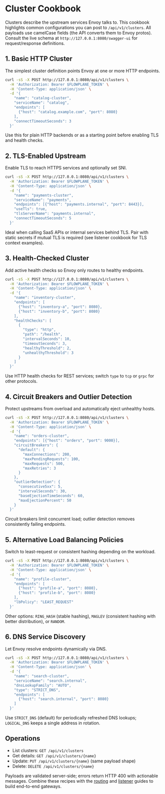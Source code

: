 # Cluster Cookbook

Clusters describe the upstream services Envoy talks to. This cookbook highlights common configurations you can post to `/api/v1/clusters`. All payloads use camelCase fields (the API converts them to Envoy protos). Consult the live schema at `http://127.0.0.1:8080/swagger-ui` for request/response definitions.

## 1. Basic HTTP Cluster
The simplest cluster definition points Envoy at one or more HTTP endpoints.

```bash
curl -sS -X POST http://127.0.0.1:8080/api/v1/clusters \
  -H 'Authorization: Bearer $FLOWPLANE_TOKEN' \
  -H 'Content-Type: application/json' \
  -d '{
    "name": "catalog-cluster",
    "serviceName": "catalog",
    "endpoints": [
      {"host": "catalog.example.com", "port": 8080}
    ],
    "connectTimeoutSeconds": 3
  }'
```

Use this for plain HTTP backends or as a starting point before enabling TLS and health checks.

## 2. TLS-Enabled Upstream
Enable TLS to reach HTTPS services and optionally set SNI.

```bash
curl -sS -X POST http://127.0.0.1:8080/api/v1/clusters \
  -H 'Authorization: Bearer $FLOWPLANE_TOKEN' \
  -H 'Content-Type: application/json' \
  -d '{
    "name": "payments-cluster",
    "serviceName": "payments",
    "endpoints": [{"host": "payments.internal", "port": 8443}],
    "useTls": true,
    "tlsServerName": "payments.internal",
    "connectTimeoutSeconds": 5
  }'
```

Ideal when calling SaaS APIs or internal services behind TLS. Pair with static secrets if mutual TLS is required (see listener cookbook for TLS context examples).

## 3. Health-Checked Cluster
Add active health checks so Envoy only routes to healthy endpoints.

```bash
curl -sS -X POST http://127.0.0.1:8080/api/v1/clusters \
  -H 'Authorization: Bearer $FLOWPLANE_TOKEN' \
  -H 'Content-Type: application/json' \
  -d '{
    "name": "inventory-cluster",
    "endpoints": [
      {"host": "inventory-a", "port": 8080},
      {"host": "inventory-b", "port": 8080}
    ],
    "healthChecks": [
      {
        "type": "http",
        "path": "/health",
        "intervalSeconds": 10,
        "timeoutSeconds": 3,
        "healthyThreshold": 2,
        "unhealthyThreshold": 3
      }
    ]
  }'
```

Use HTTP health checks for REST services; switch `type` to `tcp` or `grpc` for other protocols.

## 4. Circuit Breakers and Outlier Detection
Protect upstreams from overload and automatically eject unhealthy hosts.

```bash
curl -sS -X POST http://127.0.0.1:8080/api/v1/clusters \
  -H 'Authorization: Bearer $FLOWPLANE_TOKEN' \
  -H 'Content-Type: application/json' \
  -d '{
    "name": "orders-cluster",
    "endpoints": [{"host": "orders", "port": 9000}],
    "circuitBreakers": {
      "default": {
        "maxConnections": 200,
        "maxPendingRequests": 100,
        "maxRequests": 500,
        "maxRetries": 3
      }
    },
    "outlierDetection": {
      "consecutive5xx": 5,
      "intervalSeconds": 30,
      "baseEjectionTimeSeconds": 60,
      "maxEjectionPercent": 50
    }
  }'
```

Circuit breakers limit concurrent load; outlier detection removes consistently failing endpoints.

## 5. Alternative Load Balancing Policies
Switch to least-request or consistent hashing depending on the workload.

```bash
curl -sS -X POST http://127.0.0.1:8080/api/v1/clusters \
  -H 'Authorization: Bearer $FLOWPLANE_TOKEN' \
  -H 'Content-Type: application/json' \
  -d '{
    "name": "profile-cluster",
    "endpoints": [
      {"host": "profile-a", "port": 8080},
      {"host": "profile-b", "port": 8080}
    ],
    "lbPolicy": "LEAST_REQUEST"
  }'
```

Other options: `RING_HASH` (stable hashing), `MAGLEV` (consistent hashing with better distribution), or `RANDOM`.

## 6. DNS Service Discovery
Let Envoy resolve endpoints dynamically via DNS.

```bash
curl -sS -X POST http://127.0.0.1:8080/api/v1/clusters \
  -H 'Authorization: Bearer $FLOWPLANE_TOKEN' \
  -H 'Content-Type: application/json' \
  -d '{
    "name": "search-cluster",
    "serviceName": "search.internal",
    "dnsLookupFamily": "AUTO",
    "type": "STRICT_DNS",
    "endpoints": [
      {"host": "search.internal", "port": 8080}
    ]
  }'
```

Use `STRICT_DNS` (default) for periodically refreshed DNS lookups; `LOGICAL_DNS` keeps a single address in rotation.

## Operations
- List clusters: `GET /api/v1/clusters`
- Get details: `GET /api/v1/clusters/{name}`
- Update: `PUT /api/v1/clusters/{name}` (same payload shape)
- Delete: `DELETE /api/v1/clusters/{name}`

Payloads are validated server-side; errors return HTTP 400 with actionable messages. Combine these recipes with the [routing](routing-cookbook.md) and [listener](listener-cookbook.md) guides to build end-to-end gateways.

